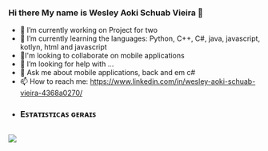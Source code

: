 ### Hi there My name is Wesley Aoki Schuab Vieira 👋

- 🔭 I’m currently working on Project for two
- 🌱 I’m currently learning the languages: Python, C++, C#, java, javascript, kotlyn, html and javascript 
- 👯I'm looking to collaborate on mobile applications
- 🤔 I’m looking for help with ...
- 💬 Ask me about mobile applications, back and em c#
- 📫 How to reach me: https://www.linkedin.com/in/wesley-aoki-schuab-vieira-4368a0270/
- ### Eꜱᴛᴀᴛɪꜱᴛɪᴄᴀꜱ ɢᴇʀᴀɪꜱ
<!--
<p align="center">
  <img height="200px" 
    src="https://github-readme-stats.vercel.app/api/top-langs/?username=WesleySchuab;layout=compact&amp;langs_count=10&amp;theme=merko&amp;hide=prolog,rich%20text%20format,html&amp"
  />
  <img height="110px" widht="100" 
    src="https://github-readme-stats.vercel.app/api?username=WesleySchuab;&hide=prs,issues,contribs&amp;show_icons=true&amp;theme=merko&amp;include_all_commits=true&amp;count_private=true" 
  />
</p>
-->
##
![](https://visitor-badge.laobi.icu/badge?page_id=WesleySchuab.WesleySchuab&title=Visitas:)

